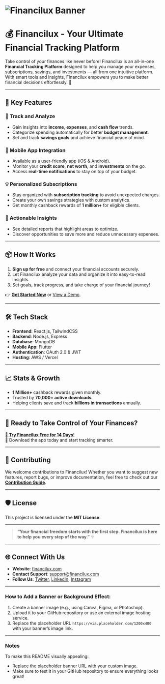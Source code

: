 # ![Financilux Banner](https://via.placeholder.com/1200x400?text=Financilux+-+Financial+Tracking+Platform)
<!-- Replace the above link with your own hosted image for a custom banner -->

# 💰 Financilux - Your Ultimate Financial Tracking Platform

Take control of your finances like never before! Financilux is an all-in-one **Financial Tracking Platform** designed to help you manage your expenses, subscriptions, savings, and investments — all from one intuitive platform. With smart tools and insights, Financilux empowers you to make better financial decisions effortlessly. 🌟

---

## 🌟 Key Features

### 🚀 **Track and Analyze**
- Gain insights into **income**, **expenses**, and **cash flow** trends.
- Categorize spending automatically for better **budget management**.
- Set and track **savings goals** and achieve financial peace of mind.

### 📲 **Mobile App Integration**
- Available as a user-friendly app (iOS & Android).
- Monitor your **credit score**, **net worth**, and **investments** on the go.
- Access **real-time notifications** to stay on top of your budget.

### 💡 **Personalized Subscriptions**
- Stay organized with **subscription tracking** to avoid unexpected charges.
- Create your own savings strategies with custom analytics.
- Get monthly cashback rewards of **1 million+** for eligible clients.

### 🎯 **Actionable Insights**
- See detailed reports that highlight areas to optimize.
- Discover opportunities to save more and reduce unnecessary expenses.

---

## 📦 How It Works

1. **Sign up for free** and connect your financial accounts securely.
2. Let Financilux analyze your data and organize it into easy-to-read insights.
3. Set goals, track progress, and take charge of your financial journey!

👉 **[Get Started Now](#)** or [View a Demo](#).

---

## 🛠️ Tech Stack

- **Frontend**: React.js, TailwindCSS
- **Backend**: Node.js, Express
- **Database**: MongoDB
- **Mobile App**: Flutter
- **Authentication**: OAuth 2.0 & JWT
- **Hosting**: AWS / Vercel

---

## 📈 Stats & Growth

- **1 Million+** cashback rewards given monthly.
- Trusted by **70,000+ active downloads**.
- Helping clients save and track **billions in transactions** annually.

---

## 🚀 Ready to Take Control of Your Finances?

**[🚀 Try Financilux Free for 14 Days!](#)**  
📲 Download the app today and start tracking smarter.

---

## 🤝 Contributing

We welcome contributions to Financilux! Whether you want to suggest new features, report bugs, or improve documentation, feel free to check out our **[Contribution Guide](#)**.

---

## 🛡️ License

This project is licensed under the **MIT License**.

---

> **“Your financial freedom starts with the first step. Financilux is here to help you every step of the way.”** ✨

---

## 🌐 Connect With Us

- **Website**: [financilux.com](#)  
- **Contact Support**: [support@financilux.com](#)  
- **Follow Us**: [Twitter](#), [LinkedIn](#), [Instagram](#)

---

### How to Add a Banner or Background Effect:

1. Create a banner image (e.g., using Canva, Figma, or Photoshop).
2. Upload it to your GitHub repository or use an external image hosting service.
3. Replace the placeholder URL `https://via.placeholder.com/1200x400` with your banner’s image link.

---

### Notes

To make this README visually appealing:
- Replace the placeholder banner URL with your custom image.
- Make sure to test it in your GitHub repository to ensure everything looks great!
